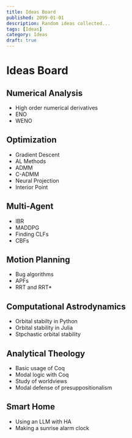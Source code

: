 ```yaml
---
title: Ideas Board
published: 2099-01-01
description: Random ideas collected...
tags: [Ideas]
category: Ideas
draft: true
---
```


# Ideas Board

## Numerical Analysis

- High order numerical derivatives
- ENO
- WENO

## Optimization

- Gradient Descent
- AL Methods
- ADMM
- C-ADMM
- Neural Projection
- Interior Point

## Multi-Agent

- IBR
- MADDPG
- Finding CLFs
- CBFs

## Motion Planning

- Bug algorithms
- APFs
- RRT and RRT*

## Computational Astrodynamics

- Orbital stabilty in Python
- Orbital stability in Julia
- Stpchastic orbital stability

## Analytical Theology

- Basic usage of Coq
- Modal logic with Coq
- Study of worldviews
- Modal defense of presuppositionalism

## Smart Home

- Using an LLM with HA
- Making a sunrise alarm clock